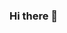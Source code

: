 ### Hi there 👋

<!--
**firebolt7/firebolt7** is a ✨ _special_ ✨ repository because its `README.md` (this file) appears on your GitHub profile.

Here are some ideas to get you started:

- 🔭 I’m currently working on ... Personal Projects
- 🌱 I’m currently learning ... Django
- 👯 I’m looking to collaborate on ... Python(django)
- 🤔 I’m looking for help with ... JS
- 💬 Ask me about ... Python & anything
- 📫 How to reach me: ... [Twitter](https://twitter.com/7firebolt)
- 😄 Pronouns: ... He/Him
- ⚡ Fun fact: ... I'm not a muggle.
-->
